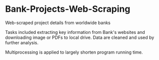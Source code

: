 # Bank-Projects-Web-Scraping
Web-scraped project details from worldwide banks

Tasks included extracting key information from Bank's websites and downloading image or PDFs to local drive.
Data are cleaned and used by further analysis.

Multiprocessing is applied to largely shorten program running time.
